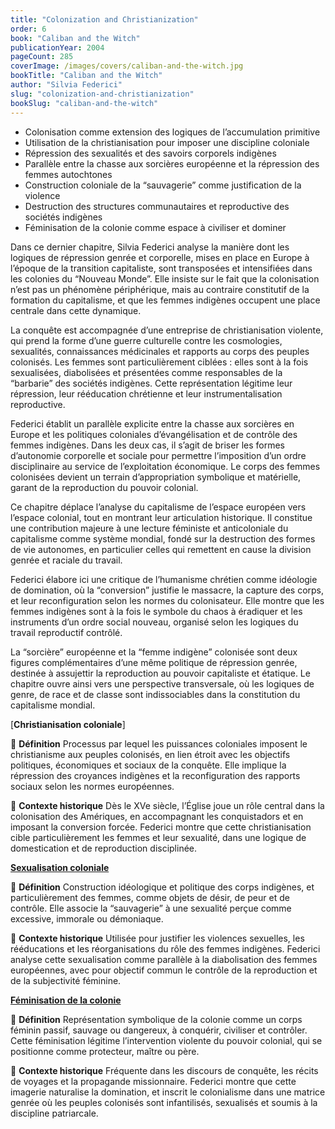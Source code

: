 ```yaml
---
title: "Colonization and Christianization"
order: 6
book: "Caliban and the Witch"
publicationYear: 2004
pageCount: 285
coverImage: /images/covers/caliban-and-the-witch.jpg
bookTitle: "Caliban and the Witch"
author: "Silvia Federici"
slug: "colonization-and-christianization"
bookSlug: "caliban-and-the-witch"
---
```


<!--themes:start-->
- Colonisation comme extension des logiques de l’accumulation primitive
- Utilisation de la christianisation pour imposer une discipline coloniale
- Répression des sexualités et des savoirs corporels indigènes
- Parallèle entre la chasse aux sorcières européenne et la répression des femmes autochtones
- Construction coloniale de la “sauvagerie” comme justification de la violence
- Destruction des structures communautaires et reproductive des sociétés indigènes
- Féminisation de la colonie comme espace à civiliser et dominer
<!--themes:end-->

<!--summary:start-->
Dans ce dernier chapitre, Silvia Federici analyse la manière dont les logiques de répression genrée et corporelle, mises en place en Europe à l’époque de la transition capitaliste, sont transposées et intensifiées dans les colonies du “Nouveau Monde”. Elle insiste sur le fait que la colonisation n’est pas un phénomène périphérique, mais au contraire constitutif de la formation du capitalisme, et que les femmes indigènes occupent une place centrale dans cette dynamique.

La conquête est accompagnée d’une entreprise de christianisation violente, qui prend la forme d’une guerre culturelle contre les cosmologies, sexualités, connaissances médicinales et rapports au corps des peuples colonisés. Les femmes sont particulièrement ciblées : elles sont à la fois sexualisées, diabolisées et présentées comme responsables de la “barbarie” des sociétés indigènes. Cette représentation légitime leur répression, leur rééducation chrétienne et leur instrumentalisation reproductive.

Federici établit un parallèle explicite entre la chasse aux sorcières en Europe et les politiques coloniales d’évangélisation et de contrôle des femmes indigènes. Dans les deux cas, il s’agit de briser les formes d’autonomie corporelle et sociale pour permettre l’imposition d’un ordre disciplinaire au service de l’exploitation économique. Le corps des femmes colonisées devient un terrain d’appropriation symbolique et matérielle, garant de la reproduction du pouvoir colonial.

Ce chapitre déplace l’analyse du capitalisme de l’espace européen vers l’espace colonial, tout en montrant leur articulation historique. Il constitue une contribution majeure à une lecture féministe et anticoloniale du capitalisme comme système mondial, fondé sur la destruction des formes de vie autonomes, en particulier celles qui remettent en cause la division genrée et raciale du travail.

Federici élabore ici une critique de l’humanisme chrétien comme idéologie de domination, où la “conversion” justifie le massacre, la capture des corps, et leur reconfiguration selon les normes du colonisateur. Elle montre que les femmes indigènes sont à la fois le symbole du chaos à éradiquer et les instruments d’un ordre social nouveau, organisé selon les logiques du travail reproductif contrôlé.

La “sorcière” européenne et la “femme indigène” colonisée sont deux figures complémentaires d’une même politique de répression genrée, destinée à assujettir la reproduction au pouvoir capitaliste et étatique. Le chapitre ouvre ainsi vers une perspective transversale, où les logiques de genre, de race et de classe sont indissociables dans la constitution du capitalisme mondial.
<!--summary:end-->


<!--concepts:start-->
[**Christianisation coloniale**]

🔹 **Définition**
Processus par lequel les puissances coloniales imposent le christianisme aux peuples colonisés, en lien étroit avec les objectifs politiques, économiques et sociaux de la conquête. Elle implique la répression des croyances indigènes et la reconfiguration des rapports sociaux selon les normes européennes.

🔹 **Contexte historique**
Dès le XVe siècle, l’Église joue un rôle central dans la colonisation des Amériques, en accompagnant les conquistadors et en imposant la conversion forcée. Federici montre que cette christianisation cible particulièrement les femmes et leur sexualité, dans une logique de domestication et de reproduction disciplinée.

[**Sexualisation coloniale**](/concepts/sexualisation-coloniale)

🔹 **Définition**
Construction idéologique et politique des corps indigènes, et particulièrement des femmes, comme objets de désir, de peur et de contrôle. Elle associe la “sauvagerie” à une sexualité perçue comme excessive, immorale ou démoniaque.

🔹 **Contexte historique**
Utilisée pour justifier les violences sexuelles, les rééducations et les réorganisations du rôle des femmes indigènes. Federici analyse cette sexualisation comme parallèle à la diabolisation des femmes européennes, avec pour objectif commun le contrôle de la reproduction et de la subjectivité féminine.

[**Féminisation de la colonie**](/concepts/feminisation-de-la-colonie)

🔹 **Définition**
Représentation symbolique de la colonie comme un corps féminin passif, sauvage ou dangereux, à conquérir, civiliser et contrôler. Cette féminisation légitime l’intervention violente du pouvoir colonial, qui se positionne comme protecteur, maître ou père.

🔹 **Contexte historique**
Fréquente dans les discours de conquête, les récits de voyages et la propagande missionnaire. Federici montre que cette imagerie naturalise la domination, et inscrit le colonialisme dans une matrice genrée où les peuples colonisés sont infantilisés, sexualisés et soumis à la discipline patriarcale.

<!--concepts:end-->